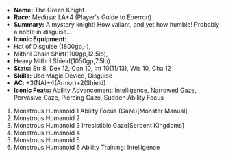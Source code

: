 - **Name:** The Green Knight
- **Race:** Medusa: LA+4 (Player's Guide to Eberron)
- **Summary:** A mystery knight! How valiant, and yet how humble! Probably a noble in disguise...
- **Iconic Equipment:** 
 - Hat of Disguise (1800gp,-), 
 - Mithril Chain Shirt(1100gp,12.5lb), 
 - Heavy Mithril Shield(1050gp,7.5lb)
- **Stats:** Str 8, Dex 12, Con 10, Int 10(11/13), Wis 10, Cha 12
- **Skills:** Use Magic Device, Disguise
- **AC**: +3(NA)+4(Armor)+2(Shield)
- **Iconic Feats:** Ability Advancement: Intelligence, Narrowed Gaze, Pervasive Gaze, Piercing Gaze, Sudden Ability Focus
 1. Monstrous Humanoid 1 Ability Focus (Gaze)[Monster Manual]
 2. Monstrous Humanoid 2
 3. Monstrous Humanoid 3 Irresistible Gaze[Serpent Kingdoms]
 4. Monstrous Humanoid 4
 5. Monstrous Humanoid 5
 6. Monstrous Humanoid 6 Ability Training: Intelligence
